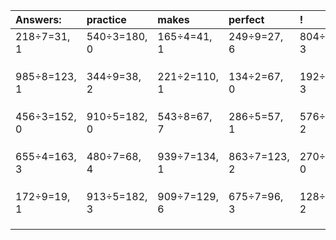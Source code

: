 | Answers: | practice | makes | perfect | ! |
| :--- | :--- | :--- | :--- | :--- |
| 218÷7=31, 1 | 540÷3=180, 0 | 165÷4=41, 1 | 249÷9=27, 6 | 804÷9=89, 3 | 
|   |   |   |   |   | 
|   |   |   |   |   | 
|   |   |   |   |   | 
| 985÷8=123, 1 | 344÷9=38, 2 | 221÷2=110, 1 | 134÷2=67, 0 | 192÷9=21, 3 | 
|   |   |   |   |   | 
|   |   |   |   |   | 
|   |   |   |   |   | 
| 456÷3=152, 0 | 910÷5=182, 0 | 543÷8=67, 7 | 286÷5=57, 1 | 576÷7=82, 2 | 
|   |   |   |   |   | 
|   |   |   |   |   | 
|   |   |   |   |   | 
| 655÷4=163, 3 | 480÷7=68, 4 | 939÷7=134, 1 | 863÷7=123, 2 | 270÷2=135, 0 | 
|   |   |   |   |   | 
|   |   |   |   |   | 
|   |   |   |   |   | 
| 172÷9=19, 1 | 913÷5=182, 3 | 909÷7=129, 6 | 675÷7=96, 3 | 128÷9=14, 2 | 
|   |   |   |   |   | 
|   |   |   |   |   | 
|   |   |   |   |   | 
